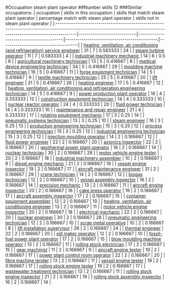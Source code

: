 #Occupation steam plant operator
##Number skills 12
###Similar occupations:
| occupation                                                                                                                                                            |   skills in this occupation |   skills that match steam plant operator |   percentage match with steam plant operator |   skills not in steam plant operator |
|:----------------------------------------------------------------------------------------------------------------------------------------------------------------------|----------------------------:|-----------------------------------------:|---------------------------------------------:|-------------------------------------:|
| [heating, ventilation, air conditioning (and refrigeration) service engineer](heating,_ventilation,_air_conditioning_(and_refrigeration)_service_engineer.md)         |                          31 |                                        7 |                                     0.583333 |                                   24 |
| [steam turbine operator](steam_turbine_operator.md)                                                                                                                   |                          11 |                                        7 |                                     0.583333 |                                    4 |
| [industrial machinery mechanic](industrial_machinery_mechanic.md)                                                                                                     |                          14 |                                        6 |                                     0.5      |                                    8 |
| [agricultural machinery technician](agricultural_machinery_technician.md)                                                                                             |                          13 |                                        5 |                                     0.416667 |                                    8 |
| [medical device engineering technician](medical_device_engineering_technician.md)                                                                                     |                          34 |                                        5 |                                     0.416667 |                                   29 |
| [moulding machine technician](moulding_machine_technician.md)                                                                                                         |                          16 |                                        5 |                                     0.416667 |                                   11 |
| [forge equipment technician](forge_equipment_technician.md)                                                                                                           |                          14 |                                        5 |                                     0.416667 |                                    9 |
| [textile machinery technician](textile_machinery_technician.md)                                                                                                       |                          25 |                                        5 |                                     0.416667 |                                   20 |
| [lift engineer](lift_engineer.md)                                                                                                                                     |                          31 |                                        5 |                                     0.416667 |                                   26 |
| [heating engineer](heating_engineer.md)                                                                                                                               |                          17 |                                        5 |                                     0.416667 |                                   12 |
| [heating, ventilation, air conditioning and refrigeration engineering technician](heating,_ventilation,_air_conditioning_and_refrigeration_engineering_technician.md) |                          14 |                                        5 |                                     0.416667 |                                    9 |
| [power production plant operator](power_production_plant_operator.md)                                                                                                 |                          16 |                                        4 |                                     0.333333 |                                   12 |
| [construction equipment technician](construction_equipment_technician.md)                                                                                             |                          14 |                                        4 |                                     0.333333 |                                   10 |
| [nuclear reactor operator](nuclear_reactor_operator.md)                                                                                                               |                          24 |                                        4 |                                     0.333333 |                                   20 |
| [fluid power technician](fluid_power_technician.md)                                                                                                                   |                          14 |                                        4 |                                     0.333333 |                                   10 |
| [maintenance and repair engineer](maintenance_and_repair_engineer.md)                                                                                                 |                          21 |                                        4 |                                     0.333333 |                                   17 |
| [rotating equipment mechanic](rotating_equipment_mechanic.md)                                                                                                         |                          17 |                                        3 |                                     0.25     |                                   14 |
| [pneumatic systems technician](pneumatic_systems_technician.md)                                                                                                       |                          13 |                                        3 |                                     0.25     |                                   10 |
| [steam engineer](steam_engineer.md)                                                                                                                                   |                          16 |                                        3 |                                     0.25     |                                   13 |
| [production engineering technician](production_engineering_technician.md)                                                                                             |                          15 |                                        3 |                                     0.25     |                                   12 |
| [process engineering technician](process_engineering_technician.md)                                                                                                   |                          15 |                                        3 |                                     0.25     |                                   12 |
| [industrial engineering technician](industrial_engineering_technician.md)                                                                                             |                          15 |                                        3 |                                     0.25     |                                   12 |
| [injection moulding operator](injection_moulding_operator.md)                                                                                                         |                          14 |                                        2 |                                     0.166667 |                                   12 |
| [fluid power engineer](fluid_power_engineer.md)                                                                                                                       |                          22 |                                        2 |                                     0.166667 |                                   20 |
| [avionics inspector](avionics_inspector.md)                                                                                                                           |                          22 |                                        2 |                                     0.166667 |                                   20 |
| [geothermal power plant operator](geothermal_power_plant_operator.md)                                                                                                 |                          16 |                                        2 |                                     0.166667 |                                   14 |
| [nuclear technician](nuclear_technician.md)                                                                                                                           |                          30 |                                        2 |                                     0.166667 |                                   28 |
| [motor vehicle engine tester](motor_vehicle_engine_tester.md)                                                                                                         |                          20 |                                        2 |                                     0.166667 |                                   18 |
| [industrial machinery assembler](industrial_machinery_assembler.md)                                                                                                   |                          10 |                                        2 |                                     0.166667 |                                    8 |
| [diesel engine mechanic](diesel_engine_mechanic.md)                                                                                                                   |                          21 |                                        2 |                                     0.166667 |                                   19 |
| [vessel engine inspector](vessel_engine_inspector.md)                                                                                                                 |                          19 |                                        2 |                                     0.166667 |                                   17 |
| [aircraft maintenance engineer](aircraft_maintenance_engineer.md)                                                                                                     |                          31 |                                        2 |                                     0.166667 |                                   29 |
| [crane technician](crane_technician.md)                                                                                                                               |                          14 |                                        2 |                                     0.166667 |                                   12 |
| [biogas technician](biogas_technician.md)                                                                                                                             |                          12 |                                        2 |                                     0.166667 |                                   10 |
| [vessel assembly inspector](vessel_assembly_inspector.md)                                                                                                             |                          16 |                                        2 |                                     0.166667 |                                   14 |
| [precision mechanic](precision_mechanic.md)                                                                                                                           |                          13 |                                        2 |                                     0.166667 |                                   11 |
| [aircraft engine inspector](aircraft_engine_inspector.md)                                                                                                             |                          20 |                                        2 |                                     0.166667 |                                   18 |
| [cake press operator](cake_press_operator.md)                                                                                                                         |                          19 |                                        2 |                                     0.166667 |                                   17 |
| [aircraft assembly inspector](aircraft_assembly_inspector.md)                                                                                                         |                          17 |                                        2 |                                     0.166667 |                                   15 |
| [container equipment assembler](container_equipment_assembler.md)                                                                                                     |                          12 |                                        2 |                                     0.166667 |                                   10 |
| [heating, ventilation, air conditioning engineer](heating,_ventilation,_air_conditioning_engineer.md)                                                                 |                          13 |                                        2 |                                     0.166667 |                                   11 |
| [motor vehicle engine inspector](motor_vehicle_engine_inspector.md)                                                                                                   |                          20 |                                        2 |                                     0.166667 |                                   18 |
| [electrical mechanic](electrical_mechanic.md)                                                                                                                         |                          22 |                                        2 |                                     0.166667 |                                   20 |
| [nuclear engineer](nuclear_engineer.md)                                                                                                                               |                          30 |                                        2 |                                     0.166667 |                                   28 |
| [pneumatic engineering technician](pneumatic_engineering_technician.md)                                                                                               |                          12 |                                        2 |                                     0.166667 |                                   10 |
| [scrap metal operative](scrap_metal_operative.md)                                                                                                                     |                          10 |                                        2 |                                     0.166667 |                                    8 |
| [lift installation supervisor](lift_installation_supervisor.md)                                                                                                       |                          26 |                                        2 |                                     0.166667 |                                   24 |
| [thermal engineer](thermal_engineer.md)                                                                                                                               |                          22 |                                        2 |                                     0.166667 |                                   20 |
| [pill maker operator](pill_maker_operator.md)                                                                                                                         |                          12 |                                        2 |                                     0.166667 |                                   10 |
| [fossil-fuel power plant operator](fossil-fuel_power_plant_operator.md)                                                                                               |                          17 |                                        2 |                                     0.166667 |                                   15 |
| [blow moulding machine operator](blow_moulding_machine_operator.md)                                                                                                   |                          13 |                                        2 |                                     0.166667 |                                   11 |
| [rolling stock electrician](rolling_stock_electrician.md)                                                                                                             |                          17 |                                        2 |                                     0.166667 |                                   15 |
| [gear machinist](gear_machinist.md)                                                                                                                                   |                          11 |                                        2 |                                     0.166667 |                                    9 |
| [aircraft engine tester](aircraft_engine_tester.md)                                                                                                                   |                          19 |                                        2 |                                     0.166667 |                                   17 |
| [power plant control room operator](power_plant_control_room_operator.md)                                                                                             |                          22 |                                        2 |                                     0.166667 |                                   20 |
| [fibre machine tender](fibre_machine_tender.md)                                                                                                                       |                          13 |                                        2 |                                     0.166667 |                                   11 |
| [vessel engine tester](vessel_engine_tester.md)                                                                                                                       |                          19 |                                        2 |                                     0.166667 |                                   17 |
| [rolling stock engine tester](rolling_stock_engine_tester.md)                                                                                                         |                          19 |                                        2 |                                     0.166667 |                                   17 |
| [wastewater treatment technician](wastewater_treatment_technician.md)                                                                                                 |                          13 |                                        2 |                                     0.166667 |                                   11 |
| [rolling stock engine inspector](rolling_stock_engine_inspector.md)                                                                                                   |                          21 |                                        2 |                                     0.166667 |                                   19 |
| [rolling stock assembly inspector](rolling_stock_assembly_inspector.md)                                                                                               |                          16 |                                        2 |                                     0.166667 |                                   14 |
